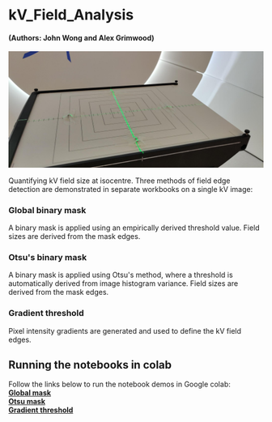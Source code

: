 # kV_Field_Analysis
#### (Authors: John Wong and Alex Grimwood)

![Logos 4000 with BBs](IMG_20220811_125237.jpg)

Quantifying kV field size at isocentre. Three methods of field edge detection are demonstrated in separate workbooks on a single kV image:  

### Global binary mask 
A binary mask is applied using an empirically derived threshold value. Field sizes are derived from the mask edges.  
  
### Otsu's binary mask
A binary mask is applied using Otsu's method, where a threshold is automatically derived from image histogram variance. Field sizes are derived from the mask edges.  
  
### Gradient threshold
Pixel intensity gradients are generated and used to define the kV field edges.  
  
## Running the notebooks in colab  
Follow the links below to run the notebook demos in Google colab:   
**[Global mask ](https://colab.research.google.com/github/UCLHp/kV_Field_Analysis/blob/demo/kV_Field_Size_Threshold_Method.ipynb)**  
**[Otsu mask](https://colab.research.google.com/github/UCLHp/kV_Field_Analysis/blob/demo/kV_Field_Size_Otsu_Method.ipynb)**  
**[Gradient threshold](https://colab.research.google.com/github/UCLHp/kV_Field_Analysis/blob/demo/kV_Field_Size_Gradient_Method.ipynb)**  
  
